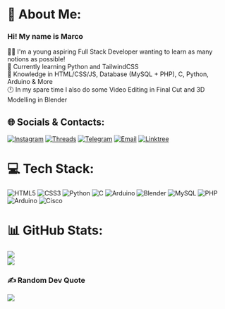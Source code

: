 # 💫 About Me:
### Hi! My name is Marco
🤵‍♂️ I'm a young aspiring Full Stack Developer wanting to learn as many notions as possible!<br>🔭 Currently learning Python and TailwindCSS<br>🧠 Knowledge in HTML/CSS/JS, Database (MySQL + PHP), C, Python, Arduino & More<br>🕛 In my spare time I also do some Video Editing in Final Cut and 3D Modelling in Blender


## 🌐 Socials & Contacts:
[![Instagram](https://img.shields.io/badge/Instagram-%23E4405F.svg?style=for-the-badge&logo=Instagram&logoColor=white)](https://instagram.com/feis._.arts) [![Threads](https://img.shields.io/badge/Threads-000000?style=for-the-badge&logo=Threads&logoColor=white)](https://www.threads.net/@feis._.arts) [![Telegram](https://img.shields.io/badge/Telegram-2CA5E0?style=for-the-badge&logo=telegram&logoColor=white)](https://t.me/Face_Or_Feis) [![Email](https://img.shields.io/badge/website-000000?style=for-the-badge&logo=About.me&logoColor=white
)](http://feiswebsitefm.000webhostapp.com) [![Linktree](https://img.shields.io/badge/linktree-39E09B?style=for-the-badge&logo=linktree&logoColor=white
)](https://linktr.ee/mfeis)

# 💻 Tech Stack:
![HTML5](https://img.shields.io/badge/html5-%23E34F26.svg?style=for-the-badge&logo=html5&logoColor=white) ![CSS3](https://img.shields.io/badge/css3-%231572B6.svg?style=for-the-badge&logo=css3&logoColor=white) ![Python](https://img.shields.io/badge/python-3670A0?style=for-the-badge&logo=python&logoColor=ffdd54) ![C](https://img.shields.io/badge/c-%2300599C.svg?style=for-the-badge&logo=c&logoColor=white) ![Arduino](https://img.shields.io/badge/-Arduino-00979D?style=for-the-badge&logo=Arduino&logoColor=white) ![Blender](https://img.shields.io/badge/blender-%23F5792A.svg?style=for-the-badge&logo=blender&logoColor=white) ![MySQL](https://img.shields.io/badge/mysql-%2300000f.svg?style=for-the-badge&logo=mysql&logoColor=white) ![PHP](https://img.shields.io/badge/php-%23777BB4.svg?style=for-the-badge&logo=php&logoColor=white) ![Arduino](https://img.shields.io/badge/-Arduino-00979D?style=for-the-badge&logo=Arduino&logoColor=white) ![Cisco](https://img.shields.io/badge/cisco-%23049fd9.svg?style=for-the-badge&logo=cisco&logoColor=black)
# 📊 GitHub Stats:
![](https://github-readme-streak-stats.herokuapp.com/?user=mfacecchia&theme=midnight-purple&hide_border=false)<br/>
![](https://github-readme-stats.vercel.app/api/top-langs/?username=mfacecchia&theme=midnight-purple&hide_border=false&include_all_commits=true&count_private=true&layout=compact)

### ✍️ Random Dev Quote
![](https://quotes-github-readme.vercel.app/api?type=vetical&theme=tokyonight)
